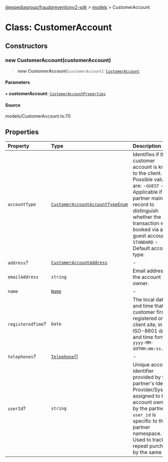 [@expediagroup/fraudpreventionv2-sdk](../../index.md) > [models](../index.md) > CustomerAccount

# Class: CustomerAccount

## Constructors

### new CustomerAccount(customerAccount)

> **new CustomerAccount**(`customerAccount`): [`CustomerAccount`](CustomerAccount.md)

#### Parameters

▪ **customerAccount**: [`CustomerAccountProperties`](../interfaces/CustomerAccountProperties.md)

#### Source

models/CustomerAccount.ts:70

## Properties

| Property | Type | Description | Source |
| :------ | :------ | :------ | :------ |
| `accountType` | [`CustomerAccountAccountTypeEnum`](../type-aliases/CustomerAccountAccountTypeEnum.md) | Identifies if the customer account is known to the client. Possible values are:  -`GUEST` - Applicable if the partner maintains record to distinguish whether the transaction was booked via a guest account.  -`STANDARD` - Default account type. | models/CustomerAccount.ts:43 |
| `address`? | [`CustomerAccountAddress`](CustomerAccountAddress.md) | - | models/CustomerAccount.ts:63 |
| `emailAddress` | `string` | Email address for the account owner. | models/CustomerAccount.ts:53 |
| `name` | [`Name`](Name.md) | - | models/CustomerAccount.ts:48 |
| `registeredTime`? | `Date` | The local date and time that the customer first registered on the client site, in ISO-8601 date and time format `yyyy-MM-ddTHH:mm:ss.SSSZ`. | models/CustomerAccount.ts:68 |
| `telephones`? | [`Telephone`](Telephone.md)[] | - | models/CustomerAccount.ts:58 |
| `userId`? | `string` | Unique account identifier provided by the partner\'s Identity Provider/System assigned to the account owner by the partner. `user_id` is specific to the partner namespace. Used to track repeat purchases by the same user. | models/CustomerAccount.ts:38 |
